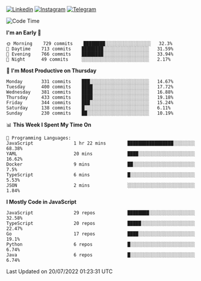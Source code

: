 [![Linkedin](https://img.shields.io/badge/-Archie-blue?style=flat-square&labelColor=gray&logo=Linkedin&logoColor=white&link=https://www.linkedin.com/in/archisdi)](https://www.linkedin.com/in/archisdi)
[![Instagram](https://img.shields.io/badge/-@archisdi-orange?style=flat-square&labelColor=gray&logo=Instagram&logoColor=white&link=https://www.instagram.com/archisdi)](https://www.instagram.com/archisdi)
[![Telegram](https://img.shields.io/badge/-aai-informational?style=flat-square&labelColor=gray&logo=telegram&logoColor=white&link=https://t.me/archisdi)](https://t.me/archisdi)

<!--START_SECTION:waka-->
![Code Time](http://img.shields.io/badge/Code%20Time-0%20secs-blue)

**I'm an Early 🐤** 

```text
🌞 Morning    729 commits    ████████░░░░░░░░░░░░░░░░░   32.3% 
🌆 Daytime    713 commits    ████████░░░░░░░░░░░░░░░░░   31.59% 
🌃 Evening    766 commits    ████████░░░░░░░░░░░░░░░░░   33.94% 
🌙 Night      49 commits     ░░░░░░░░░░░░░░░░░░░░░░░░░   2.17%

```
📅 **I'm Most Productive on Thursday** 

```text
Monday       331 commits    ███░░░░░░░░░░░░░░░░░░░░░░   14.67% 
Tuesday      400 commits    ████░░░░░░░░░░░░░░░░░░░░░   17.72% 
Wednesday    381 commits    ████░░░░░░░░░░░░░░░░░░░░░   16.88% 
Thursday     433 commits    ████░░░░░░░░░░░░░░░░░░░░░   19.18% 
Friday       344 commits    ███░░░░░░░░░░░░░░░░░░░░░░   15.24% 
Saturday     138 commits    █░░░░░░░░░░░░░░░░░░░░░░░░   6.11% 
Sunday       230 commits    ██░░░░░░░░░░░░░░░░░░░░░░░   10.19%

```


📊 **This Week I Spent My Time On** 

```text
💬 Programming Languages: 
JavaScript               1 hr 22 mins        █████████████████░░░░░░░░   68.38% 
YAML                     20 mins             ████░░░░░░░░░░░░░░░░░░░░░   16.62% 
Docker                   9 mins              ██░░░░░░░░░░░░░░░░░░░░░░░   7.5% 
TypeScript               6 mins              █░░░░░░░░░░░░░░░░░░░░░░░░   5.53% 
JSON                     2 mins              ░░░░░░░░░░░░░░░░░░░░░░░░░   1.84%

```

**I Mostly Code in JavaScript** 

```text
JavaScript               29 repos            ████████░░░░░░░░░░░░░░░░░   32.58% 
TypeScript               20 repos            █████░░░░░░░░░░░░░░░░░░░░   22.47% 
Go                       17 repos            ████░░░░░░░░░░░░░░░░░░░░░   19.1% 
Python                   6 repos             █░░░░░░░░░░░░░░░░░░░░░░░░   6.74% 
Java                     6 repos             █░░░░░░░░░░░░░░░░░░░░░░░░   6.74%

```



 Last Updated on 20/07/2022 01:23:31 UTC
<!--END_SECTION:waka-->